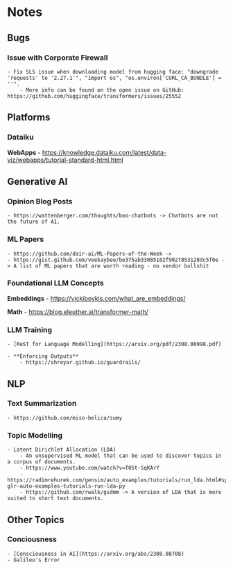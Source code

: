 # Notes

## Bugs

### Issue with Corporate Firewall
	- Fix SLS issue when downloading model from hugging face: "downgrade 'requests' to '2.27.1'", "import os", "os.environ['CURL_CA_BUNDLE'] = ''".
    	- More info can be found on the open issue on GitHub: https://github.com/huggingface/transformers/issues/25552

## Platforms

### Dataiku

**WebApps**
	- https://knowledge.dataiku.com/latest/data-viz/webapps/tutorial-standard-html.html

## Generative AI

### Opinion Blog Posts

	- https://wattenberger.com/thoughts/boo-chatbots -> Chatbots are not the future of AI.

### ML Papers

	- https://github.com/dair-ai/ML-Papers-of-the-Week ->
	- https://gist.github.com/veekaybee/be375ab33085102f9027853128dc5f0e -> A list of ML papers that are worth reading - no vendor bullshit

### Foundational LLM Concepts

**Embeddings**
	- https://vickiboykis.com/what_are_embeddings/

**Math**
	- https://blog.eleuther.ai/transformer-math/


### LLM Training
	- [ReST for Language Modelling](https://arxiv.org/pdf/2308.08998.pdf)

	- **Enforcing Outputs**
		- https://shreyar.github.io/guardrails/

## NLP
### Text Summarization
	- https://github.com/miso-belica/sumy
	
### Topic Modelling

	- Latent Dirichlet Allocation (LDA)
		- An unsupervised ML model that can be used to discover topics in a corpus of documents.
		- https://www.youtube.com/watch?v=T05t-SqKArY
		- https://radimrehurek.com/gensim/auto_examples/tutorials/run_lda.html#sphx-glr-auto-examples-tutorials-run-lda-py
		- https://github.com/rwalk/gsdmm -> A version of LDA that is more suited to short text documents.
		
## Other Topics

### Conciousness
	- [Consciousness in AI](https://arxiv.org/abs/2308.08708)
	- Galileo's Error